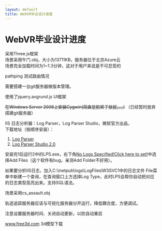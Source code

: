 ```yaml
---
layout: default
title: WebVR毕业设计进度
---
```

# WebVR毕业设计进度

采用Three.js框架  
场景采用午门.obj，大小为13711KB，服务器位于北京Azure云  
场景完全加载时间为1~1.3分钟，这对于用户来说是不可忍受的

pathping 测试路由情况

需要搭建一台git服务器做版本管理。

使用了jquery.avgrund.js UI框架

~~在Windows Server 2008上安装Cygwin(简直是脱裤子放屁。。。)~~
（已经暂时放弃搭建git服务器）

IIS 日志分析器：Log Parser，Log Parser Studio，微软官方出品，  
下载地址（按顺序安装）：
1. [Log Parser](https://www.microsoft.com/en-us/download/details.aspx?displaylang=en&id=24659)
2. [Log Parser Studio 2.0](https://gallery.technet.microsoft.com/Log-Parser-Studio-cd458765)

安装完1后运行2中的LPS.exe，右下角<u>No Logs Specified!Click here to set!</u>中选择Add Files（这个软件有bug，亲测Add Folder不好用）。

如果要分析IIS日志，加入C:\inetpub\logs\LogFiles\W3SVC1中的日志文件
File菜单中新建一个查询，在查询窗口上方选择Log Type，此时LPS会帮你自动把对应的日志类型高亮出来。支持SQL语法。

场景采用cs_assault.obj

轨迹追踪服务器应该与可视化服务器分开运行，降低耦合度，方便调试。

注意设置服务器时间、关闭自动更新，以防自动重启

www.free3d.com 3d模型下载